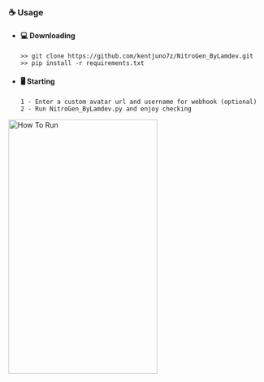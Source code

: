 
##  


### ☕ Usage  
- #### 💻 Downloading
     ```
    >> git clone https://github.com/kentjuno7z/NitroGen_ByLamdev.git
    >> pip install -r requirements.txt
    ```
- #### 🖥️ Starting
      1 - Enter a custom avatar url and username for webhook (optional)
      2 - Run NitroGen_ByLamdev.py and enjoy checking

<img src="https://media.discordapp.net/attachments/1116945809334870086/1119545272687661056/image.png?width=1245&height=662" alt="How To Run" style="height: 500px !important;width: 293.01px !important;" >
